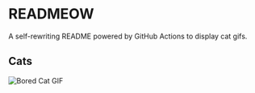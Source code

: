# READMEOW

A self-rewriting README powered by GitHub Actions to display cat gifs.

## Cats

![Bored Cat GIF](https://media3.giphy.com/media/v1.Y2lkPTlhY2QwMmRhOWJoNGo1MW1kemV3YWI4ZW9hNjRseWlpODg4ZzMydXllOHRjM3FiNSZlcD12MV9naWZzX3NlYXJjaCZjdD1n/mlvseq9yvZhba/200.gif)
